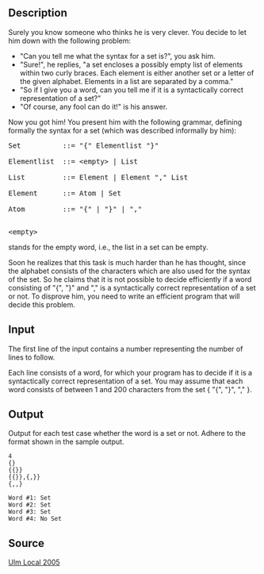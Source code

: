 <h2>Description</h2><p>Surely you know someone who thinks he is very clever. You decide to let him down with the following problem:
</p><ul><li>"Can you tell me what the syntax for a set is?", you ask him. 
<br></li><li>"Sure!", he replies, "a set encloses a possibly empty list of elements within two curly braces. Each element is either another set or a letter of the given alphabet. Elements in a list are separated by a comma." 
<br></li><li>"So if I give you a word, can you tell me if it is a syntactically correct representation of a set?" 
<br></li><li>"Of course, any fool can do it!" is his answer. </li></ul><p>
</p>Now you got him! You present him with the following grammar, defining formally the syntax for a set (which was described informally by him): 
<pre>Set          ::= "{" Elementlist "}"
<br>Elementlist  ::= &lt;empty&gt; | List
<br>List         ::= Element | Element "," List
<br>Element      ::= Atom | Set
<br>Atom         ::= "{" | "}" | ","
<br></pre><p>
</p><samp>&lt;empty&gt;</samp><p> stands for the empty word, i.e., the list in a set can be empty.
</p>Soon he realizes that this task is much harder than he has thought, since the alphabet consists of the characters which are also used for the syntax of the set. So he claims that it is not possible to decide efficiently if a word consisting of "{", "}" and "," is a syntactically correct representation of a set or not.
To disprove him, you need to write an efficient program that will decide this problem. <h2>Input</h2><p>The first line of the input contains a number representing the number of lines to follow. 
</p>Each line consists of a word, for which your program has to decide if it is a syntactically correct representation of a set. You may assume that each word consists of between 1 and 200 characters from the set { "{", "}", "," }. <h2>Output</h2><p>Output for each test case whether the word is a set or not. Adhere to the format shown in the sample output.</p><pre><code class="language-input1">4
{}
{{}}
{{}},{,}}
{,,}
</code></pre><pre><code class="language-output1">Word #1: Set
Word #2: Set
Word #3: Set
Word #4: No Set
</code></pre><h2>Source</h2><a href="searchproblem?field=source&amp;key=Ulm+Local+2005">Ulm Local 2005</a>